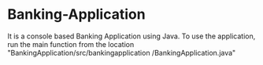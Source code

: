 # Banking-Application
It is a console based Banking Application using Java. 
To use the application, run the main function from the location "BankingApplication/src/bankingapplication
/BankingApplication.java"
